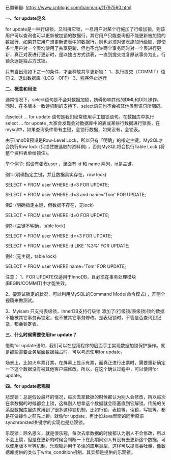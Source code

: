 已剪辑自: https://www.cnblogs.com/banma/p/11797560.html

**一、for update定义**

for update是一种行级锁，又叫排它锁，一旦用户对某个行施加了行级加锁，则该用户可以查询也可以更新被加锁的数据行，其它用户只能查询但不能更新被加锁的数据行．如果其它用户想更新该表中的数据行，则也必须对该表施加行级锁．即使多个用户对一个表均使用了共享更新，但也不允许两个事务同时对一个表进行更新，真正对表进行更新时，是以独占方式锁表，一直到提交或复原该事务为止。行锁永远是独占方式锁。

只有当出现如下之一的条件，才会释放共享更新锁：
 1、执行提交（COMMIT）语句
 2、退出数据库（LOG　OFF）
 3、程序停止运行

 

**二、概念和用法**

通常情况下，select语句是不会对数据加锁，妨碍影响其他的DML和DDL操作。同时，在多版本一致读机制的支持下，select语句也不会被其他类型语句所阻碍。

而select … for update 语句是我们经常使用手工加锁语句。在数据库中执行select … for update ,大家会发现会对数据库中的表或某些行数据进行锁表，在mysql中，如果查询条件带有主键，会锁行数据，如果没有，会锁表。

 由于InnoDB预设是Row-Level Lock，所以只有「明确」的指定主键，MySQL才会执行Row lock (只锁住被选取的资料例) ，否则MySQL将会执行Table Lock (将整个资料表单给锁住)。

举个例子: 假设有张表user ，里面有 id 和 name 两列，id是主键。

 

例1: (明确指定主键，并且数据真实存在，row lock)

SELECT * FROM user WHERE id=3 FOR UPDATE;

 SELECT * FROM user WHERE id=3 and name='Tom' FOR UPDATE; 

 

例2: (明确指定主键，但数据不存在，无lock)

SELECT * FROM user WHERE id=0 FOR UPDATE; 

 

例3: (主键不明确，table lock)

SELECT * FROM user WHERE id<>3 FOR UPDATE;

 SELECT * FROM user WHERE id LIKE '%3%' FOR UPDATE; 

 

例4: (无主键，table lock)

SELECT * FROM user WHERE name='Tom' FOR UPDATE; 

 

注意：
 1、FOR UPDATE仅适用于InnoDB，且必须在事务处理模块(BEGIN/COMMIT)中才能生效。

2、要测试锁定的状况，可以利用MySQL的Command Mode(命令模式) ，开两个视窗来做测试。

3、Myisam 只支持表级锁，InnerDB支持行级锁 添加了(行级锁/表级锁)锁的数据不能被其它事务再锁定，也不被其它事务修改。是表级锁时，不管是否查询到记录，都会锁定表。

 

**三、什么时候需要使用for update？**

借助for update语句，我们可以在应用程序的层面手工实现数据加锁保护操作。就是那些需要业务层面数据独占时，可以考虑使用for update。

场景上，比如火车票订票，在屏幕上显示有票，而真正进行出票时，需要重新确定一下这个数据没有被其他客户端修改。所以，在这个确认过程中，可以使用for update。

 

**四、for update悲观锁**

悲观锁：总是假设最坏的情况，每次去拿数据的时候都认为别人会修改，所以每次在拿数据的时候都会上锁，这样别人想拿这个数据就会阻塞直到它解锁。传统的关系型数据库里边就用到了很多这种锁机制，比如行锁，表锁等，读锁，写锁等，都是在做操作之前先上锁。就像for update，再比如Java里面的同步原语synchronized关键字的实现也是悲观锁。

乐观锁：顾名思义，就是很乐观，每次去拿数据的时候都认为别人不会修改，所以不会上锁，但是在更新的时候会判断一下在此期间别人有没有去更新这个数据，可以使用版本号等机制。乐观锁适用于多读的应用类型，这样可以提高吞吐量，像数据库提供的类似于write_condition机制，其实都是提供的乐观锁。